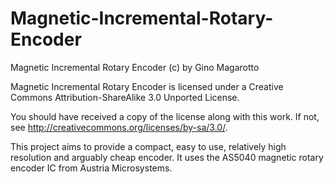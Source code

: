 # Magnetic-Incremental-Rotary-Encoder

Magnetic Incremental Rotary Encoder (c) by Gino Magarotto

Magnetic Incremental Rotary Encoder is licensed under a
Creative Commons Attribution-ShareAlike 3.0 Unported License.

You should have received a copy of the license along with this
work.  If not, see <http://creativecommons.org/licenses/by-sa/3.0/>.

This project aims to provide a compact, easy to use, relatively high resolution and arguably cheap encoder. It uses the AS5040 magnetic rotary encoder IC from Austria Microsystems.
